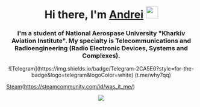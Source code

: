 <h1 align="center">Hi there, I'm <a href="https://daniilshat.ru/" target="_blank">Andrei</a> 
<img src="https://github.com/blackcater/blackcater/raw/main/images/Hi.gif" height="32"/></h1>
<h3 align="center">I'm a student of National Aerospase University "Kharkiv Aviation Institute". My specialty is Telecommunications and Radioengineering (Radio Electronic Devices, Systems and Complexes).</h3>

<p align="center">![Telegram](https://img.shields.io/badge/Telegram-2CA5E0?style=for-the-badge&logo=telegram&logoColor=white) (t.me/why7qq)</p>

<p1 align="center">[Steam](https://img.shields.io/badge/steam-%23000000.svg?style=for-the-badge&logo=steam&logoColor=white)(https://steamcommunity.com/id/was_it_me/)</p1>
   
<p align="center">
  <img src="https://img.shields.io/badge/steam-%23000000.svg?style=for-the-badge&logo=steam&logoColor=white">
</p>


